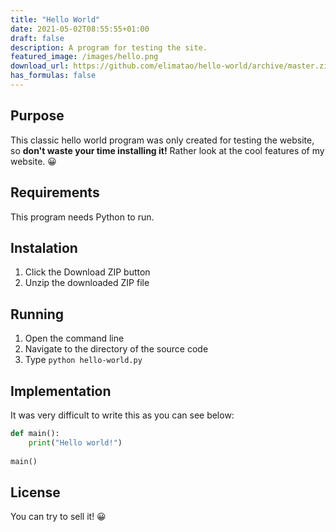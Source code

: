```yaml
---
title: "Hello World"
date: 2021-05-02T08:55:55+01:00
draft: false
description: A program for testing the site.
featured_image: /images/hello.png
download_url: https://github.com/elimatao/hello-world/archive/master.zip
has_formulas: false
---
```

## Purpose
This classic hello world program was only created for testing the website, so **don't waste your time installing it!** Rather look at the cool features of my website. 😀

## Requirements
This program needs Python to run.

## Instalation
1. Click the Download ZIP button
2. Unzip the downloaded ZIP file

## Running
1. Open the command line
2. Navigate to the directory of the source code
3. Type `python hello-world.py`

## Implementation
It was very difficult to write this as you can see below:

```python
def main():
	print("Hello world!")
	
main()
```

## License
You can try to sell it! 😀